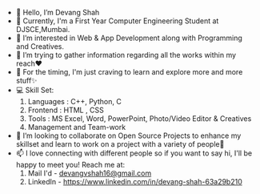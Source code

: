 - 👋 Hello, I’m Devang Shah
- 🌱 Currently, I'm a First Year Computer Engineering Student at DJSCE,Mumbai.
- 👀 I’m interested in Web & App Development along with Programming and Creatives.
- 🔭 I’m trying to gather information regarding all the works within my reach❤
- 💛 For the timing, I'm just craving to learn and explore more and more stuff✨
- 💻 Skill Set:
    1. Languages : C++, Python, C 
    2. Frontend : HTML , CSS 
    3. Tools : MS Excel, Word, PowerPoint, Photo/Video Editor & Creatives 
    4. Management and Team-work 
- 💞️ I’m looking to collaborate on Open Source Projects to enhance my skillset and learn to work on a project with a variety of people👬 
- 📫 I love connecting with different people so if you want to say hi, I'll be happy to meet you! Reach me at:
    1. Mail I'd - devangvshah16@gmail.com
    2. LinkedIn - https://www.linkedin.com/in/devang-shah-63a29b210 






<!---
Devang-Shah-49/Devang-Shah-49 is a ✨ special ✨ repository because its `README.md` (this file) appears on your GitHub profile.
You can click the Preview link to take a look at your changes.
--->

